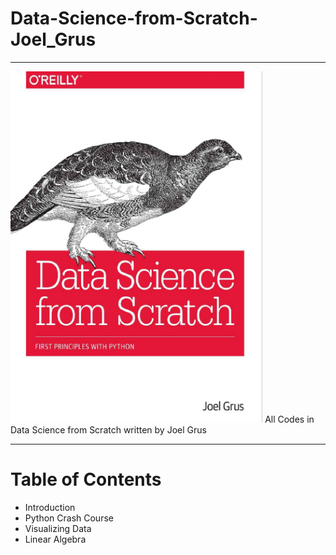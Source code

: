 # Data-Science-from-Scratch-Joel_Grus
---
<img src="./imgs/logo.png" alt="Data Science from Scratch" width="80%">
All Codes in Data Science from Scratch written by Joel Grus</br>

---

# Table of Contents
-  Introduction
-  Python Crash Course
-  Visualizing Data
-  Linear Algebra

